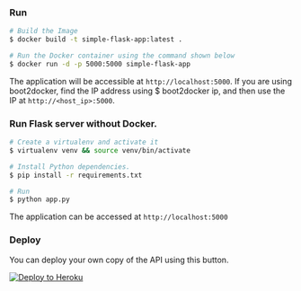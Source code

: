 ### Run
  ```bash
  # Build the Image
  $ docker build -t simple-flask-app:latest .

  # Run the Docker container using the command shown below
  $ docker run -d -p 5000:5000 simple-flask-app
  ```

The application will be accessible at ```http://localhost:5000```. If you are using boot2docker, find the IP address using $ boot2docker ip, and then use the IP at ```http://<host_ip>:5000```.

### Run Flask server without Docker.
  ```bash
  # Create a virtualenv and activate it
  $ virtualenv venv && source venv/bin/activate
  
  # Install Python dependencies.
  $ pip install -r requirements.txt

  # Run
  $ python app.py
  ```
The application can be accessed at ```http://localhost:5000```

### Deploy
You can deploy your own copy of the API using this button.

[![Deploy to Heroku](https://www.herokucdn.com/deploy/button.png)](https://heroku.com/deploy)
